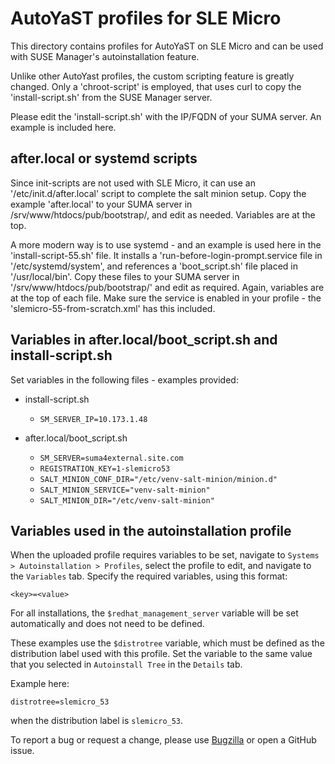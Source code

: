 # AutoYaST profiles for SLE Micro

This directory contains profiles for AutoYaST on SLE Micro and can be used with SUSE Manager's autoinstallation feature.

Unlike other AutoYast profiles, the custom scripting feature is greatly changed.  Only a 'chroot-script' is employed, that uses curl to copy the 'install-script.sh' from the SUSE Manager server.

Please edit the 'install-script.sh' with the IP/FQDN of your SUMA server.  An example is included here.
## after.local or systemd scripts
Since init-scripts are not used with SLE Micro, it can use an '/etc/init.d/after.local' script to complete the salt minion setup.  Copy the example 'after.local'  to your SUMA server in /srv/www/htdocs/pub/bootstrap/, and edit as needed.  Variables are at the top.

A more modern way is to use systemd - and an example is used here in the 'install-script-55.sh' file.  It installs a 'run-before-login-prompt.service file in '/etc/systemd/system', and references a 'boot_script.sh' file placed in '/usr/local/bin'.  Copy these files to your SUMA server in '/srv/www/htdocs/pub/bootstrap/' and edit as required.  Again, variables are at the top of each file.
Make sure the service is enabled in your profile - the 'slemicro-55-from-scratch.xml' has this included.

## Variables in after.local/boot_script.sh and install-script.sh

Set variables in the following files - examples provided:

* install-script.sh
  * `SM_SERVER_IP=10.173.1.48`

* after.local/boot_script.sh
  * `SM_SERVER=suma4external.site.com`
  * `REGISTRATION_KEY=1-slemicro53`
  * `SALT_MINION_CONF_DIR="/etc/venv-salt-minion/minion.d"`
  * `SALT_MINION_SERVICE="venv-salt-minion"`
  * `SALT_MINION_DIR="/etc/venv-salt-minion"`


## Variables used in the autoinstallation profile
When the uploaded profile requires variables to be set, navigate to `Systems > Autoinstallation > Profiles`, select the profile to edit, and navigate to the `Variables` tab.
Specify the required variables, using this format:

```
<key>=<value>
```

For all installations, the `$redhat_management_server` variable will be set automatically and does not need to be defined.

These examples use the `$distrotree` variable, which must be defined as the distribution label used with this profile.
Set the variable to the same value that you selected in `Autoinstall Tree` in the `Details` tab.

Example here:

```
distrotree=slemicro_53
```

when the distribution label is `slemicro_53`.

To report a bug or request a change, please use [Bugzilla](https://bugzilla.suse.com) or open a GitHub issue.
